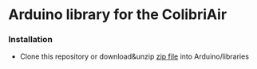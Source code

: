 # Arduino library for the ColibriAir

### Installation
- Clone this repository or download&unzip [zip file](http://colibri.st/arduino/ColibriAir-1.0.0.zip) into Arduino/libraries

